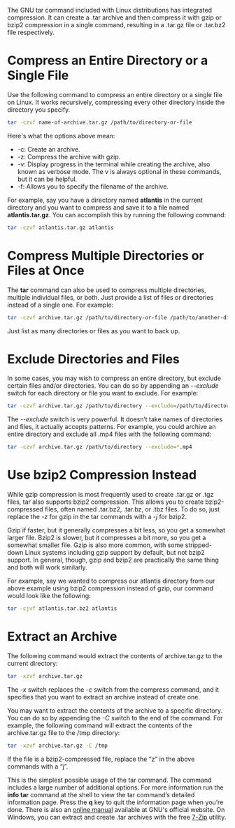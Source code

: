 <!-- TITLE: Compress and Extract Files Using Linux tar Command -->

The GNU tar command included with Linux distributions has integrated compression. It can create a .tar archive and then compress it with gzip or bzip2 compression in a single command, resulting in a .tar.gz file or .tar.bz2 file respectively.
# Compress an Entire Directory or a Single File
Use the following command to compress an entire directory or a single file on Linux. It works recursively, compressing every other directory inside the directory you specify.

```bash
tar -czvf name-of-archive.tar.gz /path/to/directory-or-file
```

Here's what the options above mean:

* -c: Create an archive.
* -z: Compress the archive with gzip.
* -v: Display progress in the terminal while creating the archive, also known as verbose mode. The v is always optional in these commands, but it can be helpful.
* -f: Allows you to specify the filename of the archive.

For example, say you have a directory named **atlantis** in the current directory and you want to compress and save it to a file named **atlantis.tar.gz**. You can accomplish this by running the following command:

```bash
tar -czvf atlantis.tar.gz atlantis
```
# Compress Multiple Directories or Files at Once
The **tar** command can also be used to compress multiple directories, multiple individual files, or both. Just provide a list of files or directories instead of a single one. For example:

```bash
tar -czvf archive.tar.gz /path/to/directory-or-file /path/to/another-directory-or-file /path/to/yet-another-directory-or-file
```

Just list as many directories or files as you want to back up.
# Exclude Directories and Files
In some cases, you may wish to compress an entire directory, but exclude certain files and/or directories. You can do so by appending an *--exclude* switch for each directory or file you want to exclude. For example:

```bash
tar -czvf archive.tar.gz /path/to/directory --exclude=/path/to/directory/subdirectory
```

The *--exclude* switch is very powerful. It doesn’t take names of directories and files, it actually accepts patterns. For example, you could archive an entire directory and exclude all .mp4 files with the following command:

```bash
tar -czvf archive.tar.gz /path/to/directory --exclude=*.mp4
```
# Use bzip2 Compression Instead
While gzip compression is most frequently used to create .tar.gz or .tgz files, tar also supports bzip2 compression. This allows you to create bzip2-compressed files, often named .tar.bz2, .tar.bz, or .tbz files. To do so, just replace the *-z* for gzip in the tar commands with a *-j* for bzip2.

Gzip if faster, but it generally compresses a bit less, so you get a somewhat larger file. Bzip2 is slower, but it compresses a bit more, so you get a somewhat smaller file. Gzip is also more common, with some stripped-down Linux systems including gzip support by default, but not bzip2 support. In general, though, gzip and bzip2 are practically the same thing and both will work similarly.

For example, say we wanted to compress our atlantis directory from our above example using bzip2 compression instead of gzip, our command would look like the following:

```bash
tar -cjvf atlantis.tar.bz2 atlantis
```
# Extract an Archive
The following command would extract the contents of archive.tar.gz to the current directory:

```bash
tar -xzvf archive.tar.gz
```

The *-x* switch replaces the *-c* switch from the compress command, and it specifies that you want to extract an archive instead of create one.

You may want to extract the contents of the archive to a specific directory. You can do so by appending the *-C* switch to the end of the command. For example, the following command will extract the contents of the archive.tar.gz file to the /tmp directory:

```bash
tar -xzvf archive.tar.gz -C /tmp
```

If the file is a bzip2-compressed file, replace the “z” in the above commands with a “j”.

This is the simplest possible usage of the tar command. The command includes a large number of additional options. For more information run the **info tar** command at the shell to view the tar command’s detailed information page. Press the **q** key to quit the information page when you’re done. There is also an [online manual](https://www.gnu.org/software/tar/manual/tar.html) available at GNU's official website. On Windows, you can extract and create .tar archives with the free [7-Zip](https://www.7-zip.org/) utility.